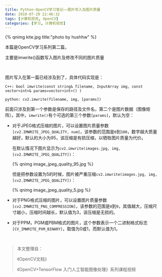 ```yaml
---
title: Python-OpenCV学习笔记——图片写入及图片质量
date: 2018-07-20 22:46:32
tags: [计算机视觉, OpenCV]
categories: [学习, 计算机视觉]
---
```




{% qnimg kite.jpg title:"photo by hushhw" %}

本篇是OpenCV学习系列第二篇，

主要是imwrite()函数写入图片及修改不同的图片质量

<!-- more -->

​        



图片写入在第一篇已经涉及到了，具体代码实现是：

```
C++: bool imwrite(const string& filename, InputArray img, const vector<int>& params=vector<int>() )

python: cv2.imwrite(filename, img, [params])
```

前面只涉及到第一个参数是保存的路径及文件名，第二个是图片数据（图像矩阵）。其中，`imwrite()`有个可选的第三个参数`[params]`，默认为空：

- 对于JPEG格式压缩的图片，可以设置图片质量参数`[cv2.IMWRITE_JPEG_QUALITY, num]`，该参数的范围是`0`到`100`，数字越大质量越好，默认的大小为95，该压缩是有损压缩，以牺牲图片质量为代价。

  ​	在默认情况下图片显示为`cv2.imwrite(images.jpg, img, [cv2.IMWRITE_JPEG_QUALITY])`：

  {% qnimg image_jpeg_quality_95.jpg %}

  ​	但是把参数设置为5的时候，图片被严重压缩`cv2.imwrite(images.jpg, img, [cv2.IMWRITE_JPEG_QUALITY])`：

  {% qnimg image_jpeg_quality_5.jpg %}

- 对于PNG格式压缩的图片，可以设置图片质量参数`[cv2.IMWRITE_PNG_COMPRESSION]`，该参数的范围是`0`到`9`，其值越大，压缩尺寸越小，压缩时间越长，默认值为3，该压缩是无损的。

- 对于PPM，PGM或PBM格式的图片，这个参数表示一个二进制格式标志`[CV_IMWRITE_PXM_BINARY]`，取值为0或1，而默认值为1。



​       



> 本文整理自：
>
> 《OpenCV文档》
>
> 《OpenCV+TensorFlow 入门人工智能图像处理》系列课程视频

